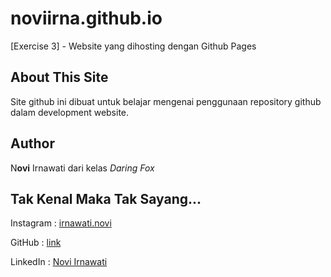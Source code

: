 # noviirna.github.io
 [Exercise 3] - Website yang dihosting dengan Github Pages


## About This Site

Site github ini dibuat untuk belajar mengenai penggunaan repository github dalam development website.


## Author

N**ovi** Irnawati dari kelas _Daring Fox_


## Tak Kenal Maka Tak Sayang...

Instagram : [irnawati.novi](instagram.com/irnawati.novi)

GitHub : [link](https://github.com/noviirna/)

LinkedIn : [Novi Irnawati](https://www.linkedin.com/in/novi-irnawati/)

